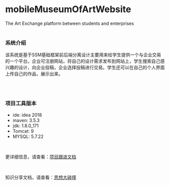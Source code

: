 # mobileMuseumOfArtWebsite

The Art Exchange platform between students and enterprises   
<br>

### 系统介绍

该系统是基于SSM基础框架前后端分离设计主要用来给学生提供一个与企业交易的一个平台。企业可注册网站，将自己的设计需求发布到网站上，学生搜索自己感兴趣的设计，向企业投稿，企业选择投稿进行交易。学生还可以在自己的个人界面上传自己的作品，展示出来。

<br> 
 

### 项目工具版本   
* ide: idea 2018   
* maven: 3.5.3     
* jdk: 1.8.0_171    
* Tomcat: 9     
* MYSQL: 5.7.22


<br>

更详细信息，请查看：[项目跟进文档](https://github.com/mobileArtMuseumY/MuseumOfArtWebsite/blob/master/%E9%A1%B9%E7%9B%AE%E8%B7%9F%E8%BF%9B%E6%96%87%E6%A1%A3.md)

<br>

知识分享文档，请查看：[思想大碰撞](https://github.com/mobileArtMuseumY/MuseumOfArtWebsite/tree/master/knowledge_sharing_doc)

<br>
<br>